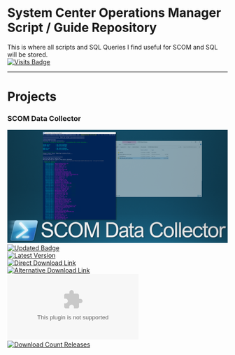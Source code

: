 # System Center Operations Manager Script / Guide Repository
This is where all scripts and SQL Queries I find useful for SCOM and SQL will be stored. \
[![Visits Badge](https://badges.pufler.dev/visits/blakedrumm/SCOM-Scripts-and-SQL)](https://badges.pufler.dev)


___

# Projects

### SCOM Data Collector
![DataCollector](/media/git-guidance/scom-data-collector.png) \
[![Updated Badge](https://badges.pufler.dev/updated/blakedrumm/SCOM-Scripts-and-SQL)](https://badges.pufler.dev) \
[![Latest Version](https://img.shields.io/github/v/release/v-bldrum/SCOM-Scripts-and-SQL)](https://github.com/v-bldrum/SCOM-Scripts-and-SQL/releases/latest) \
[![Direct Download Link](https://img.shields.io/badge/Download%20Link-Download-blue?style=for-the-badge&color=blue)](https://github.com/v-bldrum/SCOM-Scripts-and-SQL/releases/latest/download/SCOM-DataCollector.zip) \
[![Alternative Download Link](https://img.shields.io/badge/Download%20Link-Alternative%20Download-blue?style=for-the-badge&color=blue)](https://files.blakedrumm.com/SCOM-DataCollector.zip) \
[![Download Count Latest](https://img.shields.io/github/downloads/v-bldrum/SCOM-Scripts-and-SQL/latest/SCOM-DataCollector.zip?style=for-the-badge&color=brightgreen)](https://aka.ms/SCOM-DataCollector) \
[![Download Count Releases](https://img.shields.io/github/downloads/v-bldrum/SCOM-Scripts-and-SQL/total.svg?style=for-the-badge&color=brightgreen)](https://github.com/v-bldrum/SCOM-Scripts-and-SQL/releases)

